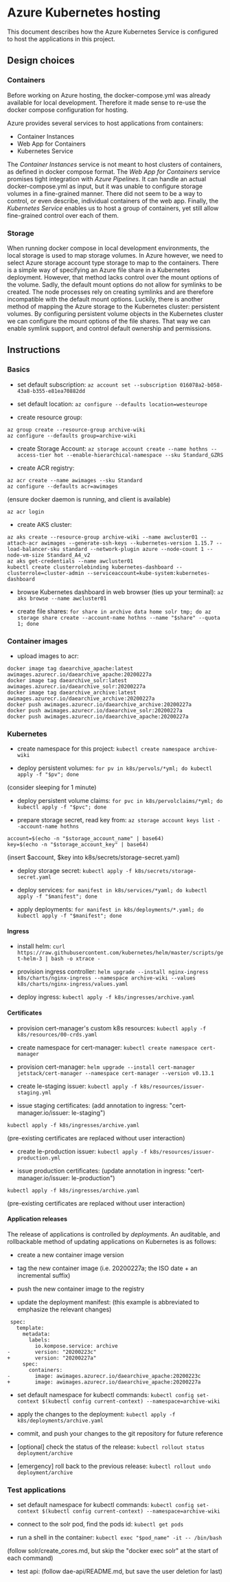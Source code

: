 # Azure Kubernetes hosting

This document describes how the Azure Kubernetes Service is configured to host the applications in this project.

## Design choices

### Containers

Before working on Azure hosting, the docker-compose.yml was already available for local development. Therefore it made sense to re-use the docker compose configuration for hosting.

Azure provides several services to host applications from containers:
* Container Instances
* Web App for Containers
* Kubernetes Service

The _Container Instances_ service is not meant to host clusters of containers, as defined in docker compose format. The _Web App for Containers_ service promises tight integration with _Azure Pipelines_. It can handle an actual docker-compose.yml as input, but it was unable to configure storage volumes in a fine-grained manner. There did not seem to be a way to control, or even describe, individual containers of the web app. Finally, the _Kubernetes Service_ enables us to host a group of containers, yet still allow fine-grained control over each of them.

### Storage

When running docker compose in local development environments, the local storage is used to map storage volumes. In Azure however, we need to select Azure storage account type storage to map to the containers. There is a simple way of specifying an Azure file share in a Kubernetes deployment. However, that method lacks control over the mount options of the volume. Sadly, the default mount options do not allow for symlinks to be created. The node processes rely on creating symlinks and are therefore incompatible with the default mount options. Luckily, there is another method of mapping the Azure storage to the Kubernetes cluster: persistent volumes. By configuring persistent volume objects in the Kubernetes cluster we can configure the mount options of the file shares. That way we can enable symlink support, and control default ownership and permissions.

## Instructions

### Basics

* set default subscription:
`az account set --subscription 016078a2-b058-43a8-b355-e81ea70882dd`

* set default location:
`az configure --defaults location=westeurope`

* create resource group:

```
az group create --resource-group archive-wiki
az configure --defaults group=archive-wiki
```

* create Storage Account:
`az storage account create --name hothns --access-tier hot --enable-hierarchical-namespace --sku Standard_GZRS`

* create ACR registry:

```
az acr create --name awimages --sku Standard
az configure --defaults acr=awimages
```

(ensure docker daemon is running, and client is available)

`az acr login`

* create AKS cluster:

```
az aks create --resource-group archive-wiki --name awcluster01 --attach-acr awimages --generate-ssh-keys --kubernetes-version 1.15.7 --load-balancer-sku standard --network-plugin azure --node-count 1 --node-vm-size Standard_A4_v2
az aks get-credentials --name awcluster01
kubectl create clusterrolebinding kubernetes-dashboard --clusterrole=cluster-admin --serviceaccount=kube-system:kubernetes-dashboard
```

* browse Kubernetes dashboard in web browser (ties up your terminal):
`az aks browse --name awcluster01`

* create file shares:
`for share in archive data home solr tmp; do az storage share create --account-name hothns --name "$share" --quota 1; done`

### Container images

* upload images to acr:

```
docker image tag daearchive_apache:latest awimages.azurecr.io/daearchive_apache:20200227a
docker image tag daearchive_solr:latest awimages.azurecr.io/daearchive_solr:20200227a
docker image tag daearchive_archive:latest awimages.azurecr.io/daearchive_archive:20200227a
docker push awimages.azurecr.io/daearchive_archive:20200227a
docker push awimages.azurecr.io/daearchive_solr:20200227a
docker push awimages.azurecr.io/daearchive_apache:20200227a
```

### Kubernetes

* create namespace for this project:
`kubectl create namespace archive-wiki`

* deploy persistent volumes:
`for pv in k8s/pervols/*yml; do kubectl apply -f "$pv"; done`

(consider sleeping for 1 minute)

* deploy persistent volume claims:
`for pvc in k8s/pervolclaims/*yml; do kubectl apply -f "$pvc"; done`

* prepare storage secret, read key from:
`az storage account keys list --account-name hothns`

```
account=$(echo -n "$storage_account_name" | base64)
key=$(echo -n "$storage_account_key" | base64)
```

(insert $account, $key into k8s/secrets/storage-secret.yaml)

* deploy storage secret:
`kubectl apply -f k8s/secrets/storage-secret.yaml`

* deploy services:
`for manifest in k8s/services/*yaml; do kubectl apply -f "$manifest"; done`

* apply deployments:
`for manifest in k8s/deployments/*.yaml; do kubectl apply -f "$manifest"; done`

#### Ingress

* install helm:
`curl https://raw.githubusercontent.com/kubernetes/helm/master/scripts/get-helm-3 | bash -o xtrace -`

* provision ingress controller:
`helm upgrade --install nginx-ingress k8s/charts/nginx-ingress --namespace archive-wiki --values k8s/charts/nginx-ingress/values.yaml`

* deploy ingress:
`kubectl apply -f k8s/ingresses/archive.yaml`

#### Certificates

* provision cert-manager's custom k8s resources:
`kubectl apply -f k8s/resources/00-crds.yaml`

* create namespace for cert-manager:
`kubectl create namespace cert-manager`

* provision cert-manager:
`helm upgrade --install cert-manager jetstack/cert-manager --namespace cert-manager --version v0.13.1`

* create le-staging issuer:
`kubectl apply -f k8s/resources/issuer-staging.yml`

* issue staging certificates:
(add annotation to ingress: "cert-manager.io/issuer: le-staging")

`kubectl apply -f k8s/ingresses/archive.yaml`

(pre-existing certificates are replaced without user interaction)

* create le-production issuer:
`kubectl apply -f k8s/resources/issuer-production.yml`

* issue production certificates:
(update annotation in ingress: "cert-manager.io/issuer: le-production")

`kubectl apply -f k8s/ingresses/archive.yaml`

(pre-existing certificates are replaced without user interaction)

#### Application releases

The release of applications is controlled by _deployments_. An auditable, and rollbackable method of updating applications on Kubernetes is as follows:

* create a new container image version

* tag the new container image (i.e. 20200227a; the ISO date + an incremental suffix)

* push the new container image to the registry

* update the deployment manifest:
(this example is abbreviated to emphasize the relevant changes)

```
 spec:
   template:
     metadata:
       labels:
         io.kompose.service: archive
-        version: "20200223c"
+        version: "20200227a"
     spec:
       containers:
-        image: awimages.azurecr.io/daearchive_apache:20200223c
+        image: awimages.azurecr.io/daearchive_apache:20200227a
```

* set default namespace for kubectl commands:
`kubectl config set-context $(kubectl config current-context) --namespace=archive-wiki`

* apply the changes to the deployment:
`kubectl apply -f k8s/deployments/archive.yaml`

* commit, and push your changes to the git repository for future reference

* [optional] check the status of the release:
`kubectl rollout status deployment/archive`

* [emergency] roll back to the previous release:
`kubectl rollout undo deployment/archive`

### Test applications

* set default namespace for kubectl commands:
`kubectl config set-context $(kubectl config current-context) --namespace=archive-wiki`

* connect to the solr pod, find the pods id:
`kubectl get pods`

* run a shell in the container:
`kubectl exec "$pod_name" -it -- /bin/bash`

(follow solr/create_cores.md, but skip the "docker exec solr" at the start of each command)

* test api:
(follow dae-api/README.md, but save the user deletion for last)
